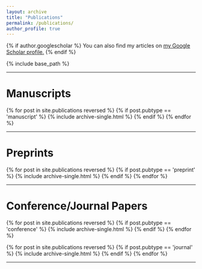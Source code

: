 ```yaml
---
layout: archive
title: "Publications"
permalink: /publications/
author_profile: true
---
```


{% if author.googlescholar %}
  You can also find my articles on <u><a href="{{author.googlescholar}}">my Google Scholar profile</a>.</u>
{% endif %}

{% include base_path %}


------
<h1>Manuscripts</h1>
{% for post in site.publications reversed %}
  {% if post.pubtype == 'manuscript' %}
      {% include archive-single.html %}
  {% endif %}
{% endfor %}

------

<h1>Preprints</h1>
{% for post in site.publications reversed %}
  {% if post.pubtype == 'preprint' %}
      {% include archive-single.html %}
  {% endif %}
{% endfor %}

------

<h1>Conference/Journal Papers</h1>
{% for post in site.publications reversed %}
  {% if post.pubtype == 'conference' %}
      {% include archive-single.html %}
  {% endif %}
{% endfor %}

{% for post in site.publications reversed %}
  {% if post.pubtype == 'journal' %}
      {% include archive-single.html %}
  {% endif %}
{% endfor %}




------